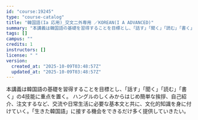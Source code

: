 ```yaml
---
id: "course:19245"
type: "course-catalog"
title: "韓国語(Ia 応用)_交文二外専用 ／KOREAN(I A ADVANCED)"
summary: "本講義は韓国語の基礎を習得することを目標とし、「話す」「聞く」「読む」「書く」の4技能に重点を置く。 ハングルのしくみからはじめ簡単な挨拶、自己紹介、注文するなど、交流や日常生活に必要な基本文と共に、文化的知識を身に付けていく。「生きた韓国…"
tags: []
campus: ""
credits: 1
instructors: []
license: " "
version:
  created_at: "2025-10-09T03:48:57Z"
  updated_at: "2025-10-09T03:48:57Z"
---
```


本講義は韓国語の基礎を習得することを目標とし、「話す」「聞く」「読む」「書く」の4技能に重点を置く。 ハングルのしくみからはじめ簡単な挨拶、自己紹介、注文するなど、交流や日常生活に必要な基本文と共に、文化的知識を身に付けていく。「生きた韓国語」に接する機会をできるだけ多く提供していきたい。
